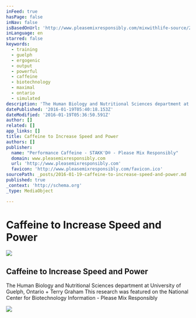 ```yaml
---
inFeed: true
hasPage: false
inNav: false
isBasedOnUrl: 'http://www.pleasemixresponsibly.com/mixwithlife-source/2015/10/25/increase-speed-and-power'
inLanguage: en
starred: false
keywords:
  - training
  - guelph
  - ergogenic
  - output
  - powerful
  - caffeine
  - biotechnology
  - maximal
  - ontario
  - simulated
description: 'The Human Biology and Nutritional Sciences department at University of Guelph, Ontario + Terry Graham This research was featured on the National Center for Biotechnology Information - Please Mix Responsibly'
datePublished: '2016-01-19T05:40:18.153Z'
dateModified: '2016-01-19T05:36:50.591Z'
author: []
related: []
app_links: []
title: Caffeine to Increase Speed and Power
authors: []
publisher:
  name: "Performance Caffeine - STAKK'D® - Please Mix Responsibly"
  domain: www.pleasemixresponsibly.com
  url: 'http://www.pleasemixresponsibly.com'
  favicon: 'http://www.pleasemixresponsibly.com/favicon.ico'
sourcePath: _posts/2016-01-19-caffeine-to-increase-speed-and-power.md
published: true
_context: 'http://schema.org'
_type: MediaObject

---
```

# Caffeine to Increase Speed and Power
![](https://the-grid-user-content.s3-us-west-2.amazonaws.com/abcab050-7e76-44bc-8634-44bbb4a51c44.jpg)

<article style=""><h1>Caffeine to Increase Speed and Power</h1><p>The Human Biology and Nutritional Sciences department at University of Guelph, Ontario + Terry Graham This research was featured on the National Center for Biotechnology Information - Please Mix Responsibly</p><img src="https://s3-us-west-2.amazonaws.com/the-grid-img/p/135382b06b060563c7f55b5bb122065e9eaf2ff1.jpg" /></article>